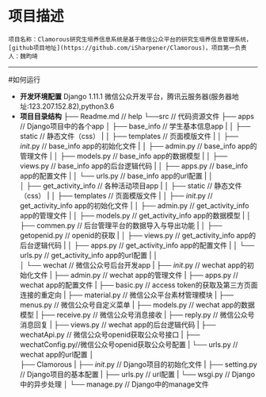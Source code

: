 
# 项目描述
    项目名称：Clamorous研究生培养信息系统是基于微信公众平台的研究生培养信息管理系统，[github项目地址](https://github.com/iSharpener/Clamorous)，项目第一负责人：魏昀琦
--------------------------------
#如何运行
+ **开发环境配置** Django 1.11.1 微信公众开发平台，腾讯云服务器(服务器地址:123.207.152.82),python3.6
+ **项目目录结构** 
    ├── Readme.md                     // help
    └──src                            // 代码资源文件
        ├── apps                      // Django项目中的各个app
        │    ├── base_info            // 学生基本信息app
        |    │       ├── static       // 静态文件（css）
        |    │       ├── templates    // 页面模版文件
        |    │       ├── _init_.py    // base_info app的初始化文件
        |    │       ├── admin.py     // base_info app的管理文件
        |    │       ├── models.py    // base_info app的数据模型
        |    │       ├── views.py     // base_info app的后台逻辑代码
        |    │       ├── apps.py      // base_info app的配置文件
        |    │       └── urls.py      // base_info app的url配置
        |    │       
        │    ├── get_activity_info    // 各种活动项目app
        |    │       ├── static       // 静态文件（css）
        |    │       ├── templates    // 页面模版文件
        |    │       ├── _init_.py    // get_activity_info app的初始化文件
        |    │       ├── admin.py     // get_activity_info app的管理文件
        |    │       ├── models.py    // get_activity_info app的数据模型
        |    │       ├── commen.py    // 后台管理平台的数据导入与导出功能
        |    │       ├── getopenid.py // openid的获取
        |    │       ├── views.py     // get_activity_info app的后台逻辑代码
        |    │       ├── apps.py      // get_activity_info app的配置文件
        |    │       └── urls.py      // get_activity_info app的url配置
        |    │       
        │    └── wechat               // 微信公众号后台开发app
        |           ├── _init_.py     // wechat app的初始化文件
        |           ├── admin.py      // wechat app的管理文件
        |           ├── apps.py       // wechat app的配置文件
        |           ├── basic.py      // access token的获取及第三方页面连接的重定向
        |           ├── material.py   // 微信公众平台素材管理模块
        |           ├── menus.py      // 微信公众号自定义菜单
        |           ├── models.py     // wechat app的数据模型
        |           ├── receive.py    // 微信公众号消息接收
        |           ├── reply.py      // 微信公众号消息回复
        |           ├── views.py      // wechat app的后台逻辑代码
        |           ├── wechatApi.py  // 微信公众号openid获取公众号接口
        |           ├── wechatConfig.py//微信公众号openid获取公众号配置
        |           └── urls.py       // wechat app的url配置
        │                  
        ├── Clamorous
        |       ├── _init_.py         // Django项目的初始化文件
        |       ├── setting.py        // Django项目的基本配置
        |       ├── urls.py           // url配置
        |       └── wsgi.py           // Django中的异步处理
        │
        └── manage.py                 // Django中的manage文件                
